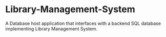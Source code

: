 # Library-Management-System
A Database host application that interfaces with a backend SQL database implementing Library Management System.
